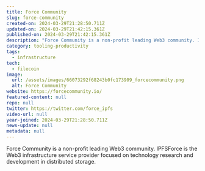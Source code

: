 ```yaml
---
title: Force Community
slug: force-community
created-on: 2024-03-29T21:28:50.711Z
updated-on: 2024-03-29T21:42:15.361Z
published-on: 2024-03-29T21:42:15.361Z
description: "Force Community is a non-profit leading Web3 community. IPFSForce is the Web3 infrastructure service provider focused on technology research and development in distributed storage."
category: tooling-productivity
tags:
  - infrastructure
tech:
  - filecoin
image:
  url: /assets/images/66073292f68243b0fc173909_forcecommunity.png
  alt: Force Community
website: https://forcecommunity.io/
featured-content: null
repo: null
twitter: https://twitter.com/force_ipfs
video-url: null
year-joined: 2024-03-29T21:28:50.711Z
news-update: null
metadata: null
---
```


Force Community is a non-profit leading Web3 community. IPFSForce is the Web3 infrastructure service provider focused on technology research and development in distributed storage.
